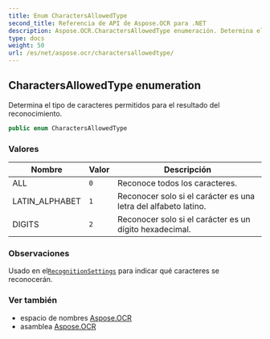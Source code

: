 ```yaml
---
title: Enum CharactersAllowedType
second_title: Referencia de API de Aspose.OCR para .NET
description: Aspose.OCR.CharactersAllowedType enumeración. Determina el tipo de caracteres permitidos para el resultado del reconocimiento.
type: docs
weight: 50
url: /es/net/aspose.ocr/charactersallowedtype/
---
```

## CharactersAllowedType enumeration

Determina el tipo de caracteres permitidos para el resultado del reconocimiento.

```csharp
public enum CharactersAllowedType
```

### Valores

| Nombre | Valor | Descripción |
| --- | --- | --- |
| ALL | `0` | Reconoce todos los caracteres. |
| LATIN_ALPHABET | `1` | Reconocer solo si el carácter es una letra del alfabeto latino. |
| DIGITS | `2` | Reconocer solo si el carácter es un dígito hexadecimal. |

### Observaciones

Usado en el[`RecognitionSettings`](../recognitionsettings/) para indicar qué caracteres se reconocerán.

### Ver también

* espacio de nombres [Aspose.OCR](../../aspose.ocr/)
* asamblea [Aspose.OCR](../../)


